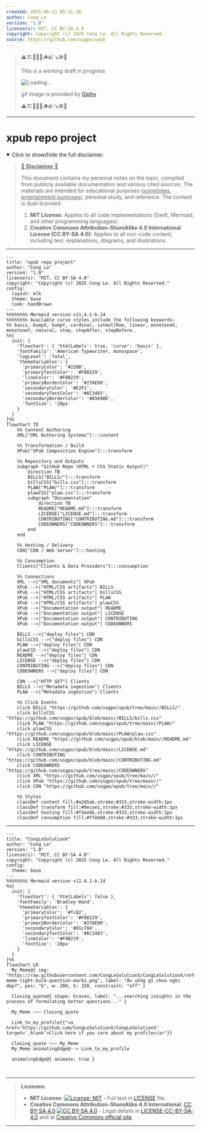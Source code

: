 ```yaml
---
created: 2025-06-21 05:31:26
author: Cong Le
version: "1.0"
license(s): MIT, CC BY-SA 4.0
copyright: Copyright (c) 2025 Cong Le. All Rights Reserved.
source: https://github.com/usgpo/xpub
---
```



> ⚠️🏗️🚧🦺🧱🪵🪨🪚🛠️👷
> 
> This is a working draft in progress
> 
> ![Loading...](https://media0.giphy.com/media/v1.Y2lkPTc5MGI3NjExZGJjZ21sY29qejBlNG1iY3Q5OWE5emh0bnVyYWpmOXZ6YmZtcTJmdCZlcD12MV9pbnRlcm5hbF9naWZfYnlfaWQmY3Q9Zw/yu9YWRxe9MUp2/giphy.gif)
>
> gif image is provided by [Giphy](https://giphy.com)
> 
> ⚠️🏗️🚧🦺🧱🪵🪨🪚🛠️👷


----




# xpub repo project
<details open>
<summary>Click to show/hide the full disclaimer.</summary>
   
> <ins>📢 **Disclaimer** 🚨</ins>
>
> This document contains my personal notes on the topic,
> compiled from publicly available documentation and various cited sources.
> The materials are intended for educational purposes (<ins>sometimes, entertainment purposes</ins>), personal study, and reference.
> The content is dual-licensed:
> 1. **MIT License:** Applies to all code implementations (Swift, Mermaid, and other programming languages).
> 2. **Creative Commons Attribution-ShareAlike 4.0 International License (CC BY-SA 4.0):** Applies to all non-code content, including text, explanations, diagrams, and illustrations.

</details>


---

```mermaid
---
title: "xpub repo project"
author: "Cong Le"
version: "1.0"
license(s): "MIT, CC BY-SA 4.0"
copyright: "Copyright (c) 2025 Cong Le. All Rights Reserved."
config:
  layout: elk
  theme: base
  look: handDrawn
---
%%%%%%%% Mermaid version v11.4.1-b.14
%%%%%%%% Available curve styles include the following keywords:
%% basis, bumpX, bumpY, cardinal, catmullRom, linear, monotoneX, monotoneY, natural, step, stepAfter, stepBefore.
%%{
  init: {
    'flowchart': { 'htmlLabels': true, 'curve': 'basis' },
    'fontFamily': 'American Typewriter, monospace',
    'logLevel': 'fatal',
    'themeVariables': {
      'primaryColor': '#22BB',
      'primaryTextColor': '#F8B229',
      'lineColor': '#F8B229',
      'primaryBorderColor': '#27AE60',
      'secondaryColor': '#E2F1',
      'secondaryTextColor': '#6C3483',
      'secondaryBorderColor': '#A569BD',
      'fontSize': '20px'
    }
  }
}%%
flowchart TD
    %% Content Authoring
    XML["XML Authoring Systems"]:::content

    %% Transformation / Build
    XPub["XPub Composition Engine"]:::transform

    %% Repository and Outputs
    subgraph "GitHub Repo (HTML + CSS Static Output)"
        direction TB
        BILLS["BILLS/"]:::transform
        billsCSS["bills.css"]:::transform
        PLAW["PLAW/"]:::transform
        plawCSS["plaw.css"]:::transform
        subgraph "Documentation"
            direction TB
            README["README.md"]:::transform
            LICENSE["LICENSE.md"]:::transform
            CONTRIBUTING["CONTRIBUTING.md"]:::transform
            CODEOWNERS["CODEOWNERS"]:::transform
        end
    end

    %% Hosting / Delivery
    CDN["CDN / Web Server"]:::hosting

    %% Consumption
    Clients["Clients & Data Providers"]:::consumption

    %% Connections
    XML -->|"XML documents"| XPub
    XPub -->|"HTML/CSS artifacts"| BILLS
    XPub -->|"HTML/CSS artifacts"| billsCSS
    XPub -->|"HTML/CSS artifacts"| PLAW
    XPub -->|"HTML/CSS artifacts"| plawCSS
    XPub -->|"Documentation output"| README
    XPub -->|"Documentation output"| LICENSE
    XPub -->|"Documentation output"| CONTRIBUTING
    XPub -->|"Documentation output"| CODEOWNERS

    BILLS -->|"deploy files"| CDN
    billsCSS -->|"deploy files"| CDN
    PLAW -->|"deploy files"| CDN
    plawCSS -->|"deploy files"| CDN
    README -->|"deploy files"| CDN
    LICENSE -->|"deploy files"| CDN
    CONTRIBUTING -->|"deploy files"| CDN
    CODEOWNERS -->|"deploy files"| CDN

    CDN -->|"HTTP GET"| Clients
    BILLS -->|"Metadata ingestion"| Clients
    PLAW -->|"Metadata ingestion"| Clients

    %% Click Events
    click BILLS "https://github.com/usgpo/xpub/tree/main//BILLS/"
    click billsCSS "https://github.com/usgpo/xpub/blob/main//BILLS/bills.css"
    click PLAW "https://github.com/usgpo/xpub/tree/main//PLAW/"
    click plawCSS "https://github.com/usgpo/xpub/blob/main//PLAW/plaw.css"
    click README "https://github.com/usgpo/xpub/blob/main//README.md"
    click LICENSE "https://github.com/usgpo/xpub/blob/main//LICENSE.md"
    click CONTRIBUTING "https://github.com/usgpo/xpub/blob/main//CONTRIBUTING.md"
    click CODEOWNERS "https://github.com/usgpo/xpub/tree/main//CODEOWNERS"
    click XML "https://github.com/usgpo/xpub/tree/main//"
    click XPub "https://github.com/usgpo/xpub/tree/main//"
    click CDN "https://github.com/usgpo/xpub/tree/main//"

    %% Styles
    classDef content fill:#a2d5ab,stroke:#333,stroke-width:1px
    classDef transform fill:#9ecae1,stroke:#333,stroke-width:1px
    classDef hosting fill:#fdae6b,stroke:#333,stroke-width:1px
    classDef consumption fill:#ffe680,stroke:#333,stroke-width:1px

```

-----

<!-- 
```mermaid
%% Current Mermaid version
info
```  -->


```mermaid
---
title: "CongLeSolutionX"
author: "Cong Le"
version: "1.0"
license(s): "MIT, CC BY-SA 4.0"
copyright: "Copyright (c) 2025 Cong Le. All Rights Reserved."
config:
  theme: base
---
%%%%%%%% Mermaid version v11.4.1-b.14
%%{
  init: {
    'flowchart': { 'htmlLabels': false },
    'fontFamily': 'Bradley Hand',
    'themeVariables': {
      'primaryColor': '#fc82',
      'primaryTextColor': '#F8B229',
      'primaryBorderColor': '#27AE60',
      'secondaryColor': '#81c784',
      'secondaryTextColor': '#6C3483',
      'lineColor': '#F8B229',
      'fontSize': '20px'
    }
  }
}%%
flowchart LR
  My_Meme@{ img: "https://raw.githubusercontent.com/CongLeSolutionX/CongLeSolutionX/refs/heads/main/assets/images/My-meme-light-bulb-question-marks.png", label: "Ăn uống gì chưa ngừi đẹp?", pos: "b", w: 200, h: 150, constraint: "off" }

  Closing_quote@{ shape: braces, label: "...searching insights in the process of formulating better questions..." }
    
  My_Meme ~~~ Closing_quote
    
  Link_to_my_profile{{"<a href='https://github.com/CongLeSolutionX/CongLeSolutionX' target='_blank'>Click here if you care about my profile</a>"}}

  Closing_quote ~~~ My_Meme
  My_Meme animatingEdge@--> Link_to_my_profile
  
  animatingEdge@{ animate: true }



```

---
>**Licenses:**
>
>- **MIT License:**  [![License: MIT](https://img.shields.io/badge/License-MIT-yellow.svg)](LICENSE) - Full text in [LICENSE](LICENSE) file.
>- **Creative Commons Attribution-ShareAlike 4.0 International**: [CC BY-SA 4.0](https://creativecommons.org/licenses/by-sa/4.0/) [![CC BY-SA 4.0](https://licensebuttons.net/l/by-sa/4.0/88x31.png)](https://creativecommons.org/licenses/by-sa/4.0/) - Legal details in [LICENSE-CC-BY-SA-4.0](THE_PAST/LICENSE-CC-BY-SA-4.0) and at [Creative Commons official site](https://creativecommons.org/licenses/by-sa/4.0/).
>
---
